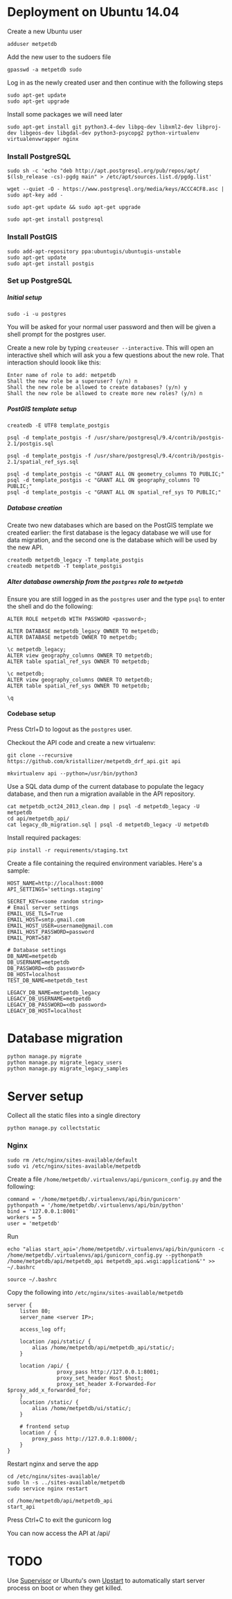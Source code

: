 # Deployment on Ubuntu 14.04

Create a new Ubuntu user

`adduser metpetdb`

Add the new user to the sudoers file

`gpasswd -a metpetdb sudo`

Log in as the newly created user and then continue with the following steps

```
sudo apt-get update
sudo apt-get upgrade
```

Install some packages we will need later

```
sudo apt-get install git python3.4-dev libpq-dev libxml2-dev libproj-dev libgeos-dev libgdal-dev python3-psycopg2 python-virtualenv virtualenvwrapper nginx
```

### Install PostgreSQL

```
sudo sh -c 'echo "deb http://apt.postgresql.org/pub/repos/apt/ $(lsb_release -cs)-pgdg main" > /etc/apt/sources.list.d/pgdg.list'

wget --quiet -O - https://www.postgresql.org/media/keys/ACCC4CF8.asc | sudo apt-key add -

sudo apt-get update && sudo apt-get upgrade

sudo apt-get install postgresql
```

### Install PostGIS

```
sudo add-apt-repository ppa:ubuntugis/ubuntugis-unstable
sudo apt-get update
sudo apt-get install postgis
```

### Set up PostgreSQL

##### Initial setup

`sudo -i -u postgres`

You will be asked for your normal user password and then will be given a shell prompt for the postgres user.

Create a new role by typing `createuser --interactive`. This will open an interactive shell which will ask you a few questions about the new role. That interaction should loook like this:

```
Enter name of role to add: metpetdb
Shall the new role be a superuser? (y/n) n
Shall the new role be allowed to create databases? (y/n) y
Shall the new role be allowed to create more new roles? (y/n) n
```

##### PostGIS template setup

```
createdb -E UTF8 template_postgis

psql -d template_postgis -f /usr/share/postgresql/9.4/contrib/postgis-2.1/postgis.sql

psql -d template_postgis -f /usr/share/postgresql/9.4/contrib/postgis-2.1/spatial_ref_sys.sql

psql -d template_postgis -c "GRANT ALL ON geometry_columns TO PUBLIC;"
psql -d template_postgis -c "GRANT ALL ON geography_columns TO PUBLIC;"
psql -d template_postgis -c "GRANT ALL ON spatial_ref_sys TO PUBLIC;"
```

##### Database creation

Create two new databases which are based on the PostGIS template we created earlier: the first database is the legacy database we will use for data migration, and the second one is the database which will be used by the new API.

```
createdb metpetdb_legacy -T template_postgis
createdb metpetdb -T template_postgis
```

##### Alter database ownership from the `postgres` role to `metpetdb`

Ensure you are still logged in as the `postgres` user and the type `psql` to enter the shell and do the following:

```
ALTER ROLE metpetdb WITH PASSWORD <password>;

ALTER DATABASE metpetdb_legacy OWNER TO metpetdb;
ALTER DATABASE metpetdb OWNER TO metpetdb;

\c metpetdb_legacy;
ALTER view geography_columns OWNER TO metpetdb;
ALTER table spatial_ref_sys OWNER TO metpetdb;

\c metpetdb;
ALTER view geography_columns OWNER TO metpetdb;
ALTER table spatial_ref_sys OWNER TO metpetdb;

​\q​

```

#### Codebase setup

​Press Ctrl+D to logout as the `postgres` user.
​

Checkout the API code and create a new virtualenv:

```
git clone --recursive https://github.com/kristallizer/metpetdb_drf_api.git api

mkvirtualenv api --python=/usr/bin/python3
```

Use a SQL data dump of the current database to populate the legacy database, and then run a migration available in the API repository.

```
cat metpetdb_oct24_2013_clean.dmp | psql -d metpetdb_legacy -U metpetdb
​cd api/metpetdb_api/
cat legacy_db_migration.sql | psql -d metpetdb_legacy -U metpetdb
```

Install required packages:
```
pip install -r requirements/staging.txt
```

Create a file containing the required environment variables. Here's a sample:

```
HOST_NAME=http://localhost:8000
API_SETTINGS='settings.staging'

SECRET_KEY=<some random string>
# Email server settings
EMAIL_USE_TLS=True
EMAIL_HOST=smtp.gmail.com
EMAIL_HOST_USER=username@gmail.com
EMAIL_HOST_PASSWORD=password
EMAIL_PORT=587

# Database settings
DB_NAME=metpetdb
DB_USERNAME=metpetdb
DB_PASSWORD=<db password>
DB_HOST=localhost
TEST_DB_NAME=metpetdb_test

LEGACY_DB_NAME=metpetdb_legacy
LEGACY_DB_USERNAME=metpetdb
LEGACY_DB_PASSWORD=<db password>
LEGACY_DB_HOST=localhost
```

# Database migration

```
python manage.py migrate
python manage.py migrate_legacy_users
python manage.py migrate_legacy_samples
```

# Server setup

Collect all the static files into a single directory

```
python manage.py collectstatic
```

### Nginx

```
sudo rm /etc/nginx/sites-available/default
sudo vi /etc/nginx/sites-available/metpetdb
```

Create a file `/home/metpetdb/.virtualenvs/api/gunicorn_config.py` and the following:

```
command = '/home/metpetdb/.virtualenvs/api/bin/gunicorn'
pythonpath = '/home/metpetdb/.virtualenvs/api/bin/python'
bind = '127.0.0.1:8001'
workers = 5
user = 'metpetdb'
```

Run

```
echo "alias start_api='/home/metpetdb/.virtualenvs/api/bin/gunicorn -c /home/metpetdb/.virtualenvs/api/gunicorn_config.py --pythonpath /home/metpetdb/api/metpetdb_api metpetdb_api.wsgi:application&'" >> ~/.bashrc

source ~/.bashrc
```

Copy the following into `/etc/nginx/sites-available/metpetdb`

```
server {
    listen 80;
    server_name <server IP>;

    access_log off;

    location /api/static/ {
        alias /home/metpetdb/api/metpetdb_api/static/;
    }

    location /api/ {
                proxy_pass http://127.0.0.1:8001;
                proxy_set_header Host $host;
                proxy_set_header X-Forwarded-For $proxy_add_x_forwarded_for;
    }
    location /static/ {
        alias /home/metpetdb/ui/static/;
    }

    # frontend setup
    location / {
        proxy_pass http://127.0.0.1:8000/;
    }
}
```

Restart nginx and serve the app
```
cd /etc/nginx/sites-available/
sudo ln -s ../sites-available/metpetdb
sudo service nginx restart

cd /home/metpetdb/api/metpetdb_api
start_api
```

Press Ctrl+C to exit the gunicorn log

You can now access the API at <serverIP>/api/

# TODO
Use [Supervisor](http://supervisord.org/) or Ubuntu's own [Upstart](http://upstart.ubuntu.com/) to automatically start server process on boot or when they get killed.
